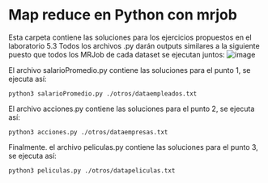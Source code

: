 # Map reduce en Python con mrjob

Esta carpeta contiene las soluciones para los ejercicios propuestos en el laboratorio 5.3 
Todos los archivos .py darán outputs similares a la siguiente puesto que todos los MRJob de cada dataset se ejecutan juntos:
![image](https://user-images.githubusercontent.com/71454879/169943764-ee102e57-5143-4777-b7a3-b559afedccfb.png)


El archivo salarioPromedio.py contiene las soluciones para el punto 1, se ejecuta así: 

```shell
python3 salarioPromedio.py ./otros/dataempleados.txt

```

El archivo acciones.py contiene las soluciones para el punto 2, se ejecuta así: 

```shell
python3 acciones.py ./otros/dataempresas.txt 

```

Finalmente. el archivo peliculas.py contiene las soluciones para el punto 3, se ejecuta así:


```shell
python3 peliculas.py ./otros/datapeliculas.txt

```
